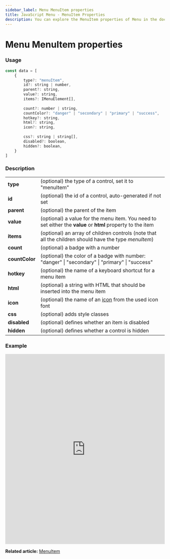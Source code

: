 ```yaml
---
sidebar_label: Menu MenuItem properties
title: JavaScript Menu - MenuItem Properties 
description: You can explore the MenuItem properties of Menu in the documentation of the DHTMLX JavaScript UI library. Browse developer guides and API reference, try out code examples and live demos, and download a free 30-day evaluation version of DHTMLX Suite.
---
```


# Menu MenuItem properties

### Usage

~~~js
const data = [
	{
		type?: "menuItem",
		id?: string | number,
		parent?: string,
		value?: string,
		items?: IMenuElement[],
	
		count?: number | string,
		countColor?: "danger" | "secondary" | "primary" | "success",
		hotkey?: string,
		html?: string,
		icon?: string,
		
		css?: string | string[],
		disabled?: boolean,
		hidden?: boolean,
	}
]
~~~

### Description

<table>
	<tbody>
        <tr>
			<td><b>type</b></td>
			<td>(optional) the type of a control, set it to "menuItem"</td>
		</tr>
        <tr>
			<td><b>id</b></td>
			<td>(optional) the id of a control, auto-generated if not set</td>
		</tr>
		<tr>
			<td><b>parent</b></td>
			<td>(optional) the parent of the item</td>
		</tr>
		<tr>
			<td><b>value</b></td>
			<td>(optional) a value for the menu item. You need to set either the <b>value</b> or <b>html</b> property to the item</td>
		</tr>
        <tr>
			<td><b>items</b></td>
			<td>(optional) an array of children controls (note that all the children should have the type <i>menuItem</i>)</td>
		</tr>
		<tr>
			<td><b>count</b></td>
			<td>(optional) a badge with a number</td>
		</tr>
        <tr>
			<td><b>countColor</b></td>
			<td>(optional) the color of a badge with number: "danger" | "secondary" | "primary" | "success" </td>
		</tr>
        <tr>
			<td><b>hotkey</b></td>
			<td>(optional) the name of a keyboard shortcut for a menu item</td>
		</tr>
        <tr>
			<td><b>html</b></td>
			<td>(optional) a string with HTML that should be inserted into the menu item</td>
		</tr>
		<tr>
			<td><b>icon</b></td>
			<td>(optional) the name of an <a href="../../customization">icon</a> from the used icon font</td>
		</tr>
		<tr>
			<td><b>css</b></td>
			<td>(optional) adds style classes</td>
		</tr>
		<tr>
			<td><b>disabled</b></td>
			<td>(optional) defines whether an item is disabled</td>
		</tr>
		<tr>
			<td><b>hidden</b></td>
			<td>(optional) defines whether a control is hidden</td>
		</tr>
    </tbody>
</table>

### Example

<iframe src="https://snippet.dhtmlx.com/qkxeer2h?mode=js" frameborder="0" class="snippet_iframe" width="100%" height="600"></iframe>

**Related article:** [MenuItem](menu/configuring_menu_items.md#menuitem)